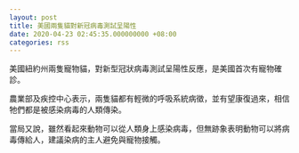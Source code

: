 ```yaml
---
layout: post
title: 美國兩隻貓對新冠病毒測試呈陽性
date: 2020-04-23 02:45:35.000000000 +08:00
categories: rss
---
```


美國紐約州兩隻寵物貓，對新型冠狀病毒測試呈陽性反應，是美國首次有寵物確診。

農業部及疾控中心表示，兩隻貓都有輕微的呼吸系統病徵，並有望康復過來，相信牠們都是被感染病毒的人類傳染。

當局又說，雖然看起來動物可以從人類身上感染病毒，但無跡象表明動物可以將病毒傳給人，建議染病的主人避免與寵物接觸。
